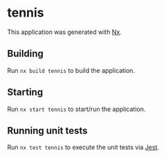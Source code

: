 # tennis

This application was generated with [Nx](https://nx.dev).

## Building

Run `nx build tennis` to build the application.

## Starting

Run `nx start tennis` to start/run the application.

## Running unit tests

Run `nx test tennis` to execute the unit tests via [Jest](https://jestjs.io).
